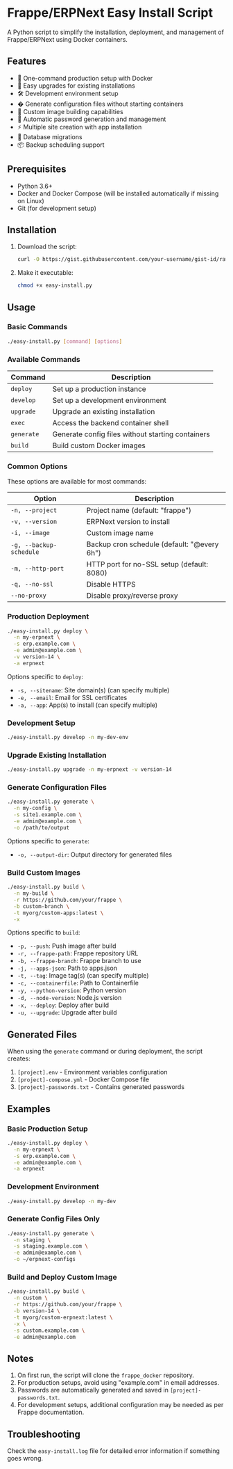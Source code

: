 # Frappe/ERPNext Easy Install Script

A Python script to simplify the installation, deployment, and management of Frappe/ERPNext using Docker containers.

## Features

- 🐳 One-command production setup with Docker
- 🔄 Easy upgrades for existing installations
- 🛠️ Development environment setup
- � Generate configuration files without starting containers
- 🔧 Custom image building capabilities
- 🔐 Automatic password generation and management
- ⚡ Multiple site creation with app installation
- 🔄 Database migrations
- 📦 Backup scheduling support

## Prerequisites

- Python 3.6+
- Docker and Docker Compose (will be installed automatically if missing on Linux)
- Git (for development setup)

## Installation

1. Download the script:
   ```bash
   curl -O https://gist.githubusercontent.com/your-username/gist-id/raw/easy-install.py
   ```

2. Make it executable:
   ```bash
   chmod +x easy-install.py
   ```

## Usage

### Basic Commands

```bash
./easy-install.py [command] [options]
```

### Available Commands

| Command    | Description                                      |
|------------|--------------------------------------------------|
| `deploy`   | Set up a production instance                    |
| `develop`  | Set up a development environment                |
| `upgrade`  | Upgrade an existing installation                |
| `exec`     | Access the backend container shell              |
| `generate` | Generate config files without starting containers|
| `build`    | Build custom Docker images                      |

### Common Options

These options are available for most commands:

| Option              | Description                                      |
|---------------------|--------------------------------------------------|
| `-n, --project`     | Project name (default: "frappe")                |
| `-v, --version`     | ERPNext version to install                      |
| `-i, --image`       | Custom image name                               |
| `-g, --backup-schedule` | Backup cron schedule (default: "@every 6h")   |
| `-m, --http-port`   | HTTP port for no-SSL setup (default: 8080)      |
| `-q, --no-ssl`      | Disable HTTPS                                   |
| `--no-proxy`        | Disable proxy/reverse proxy                     |

### Production Deployment

```bash
./easy-install.py deploy \
  -n my-erpnext \
  -s erp.example.com \
  -e admin@example.com \
  -v version-14 \
  -a erpnext
```

Options specific to `deploy`:
- `-s, --sitename`: Site domain(s) (can specify multiple)
- `-e, --email`: Email for SSL certificates
- `-a, --app`: App(s) to install (can specify multiple)

### Development Setup

```bash
./easy-install.py develop -n my-dev-env
```

### Upgrade Existing Installation

```bash
./easy-install.py upgrade -n my-erpnext -v version-14
```

### Generate Configuration Files

```bash
./easy-install.py generate \
  -n my-config \
  -s site1.example.com \
  -e admin@example.com \
  -o /path/to/output
```

Options specific to `generate`:
- `-o, --output-dir`: Output directory for generated files

### Build Custom Images

```bash
./easy-install.py build \
  -n my-build \
  -r https://github.com/your/frappe \
  -b custom-branch \
  -t myorg/custom-apps:latest \
  -x
```

Options specific to `build`:
- `-p, --push`: Push image after build
- `-r, --frappe-path`: Frappe repository URL
- `-b, --frappe-branch`: Frappe branch to use
- `-j, --apps-json`: Path to apps.json
- `-t, --tag`: Image tag(s) (can specify multiple)
- `-c, --containerfile`: Path to Containerfile
- `-y, --python-version`: Python version
- `-d, --node-version`: Node.js version
- `-x, --deploy`: Deploy after build
- `-u, --upgrade`: Upgrade after build

## Generated Files

When using the `generate` command or during deployment, the script creates:

1. `[project].env` - Environment variables configuration
2. `[project]-compose.yml` - Docker Compose file
3. `[project]-passwords.txt` - Contains generated passwords

## Examples

### Basic Production Setup

```bash
./easy-install.py deploy \
  -n my-erpnext \
  -s erp.example.com \
  -e admin@example.com \
  -a erpnext
```

### Development Environment

```bash
./easy-install.py develop -n my-dev
```

### Generate Config Files Only

```bash
./easy-install.py generate \
  -n staging \
  -s staging.example.com \
  -e admin@example.com \
  -o ~/erpnext-configs
```

### Build and Deploy Custom Image

```bash
./easy-install.py build \
  -n custom \
  -r https://github.com/your/frappe \
  -b version-14 \
  -t myorg/custom-erpnext:latest \
  -x \
  -s custom.example.com \
  -e admin@example.com
```

## Notes

1. On first run, the script will clone the `frappe_docker` repository.
2. For production setups, avoid using "example.com" in email addresses.
3. Passwords are automatically generated and saved in `[project]-passwords.txt`.
4. For development setups, additional configuration may be needed as per Frappe documentation.

## Troubleshooting

Check the `easy-install.log` file for detailed error information if something goes wrong.

